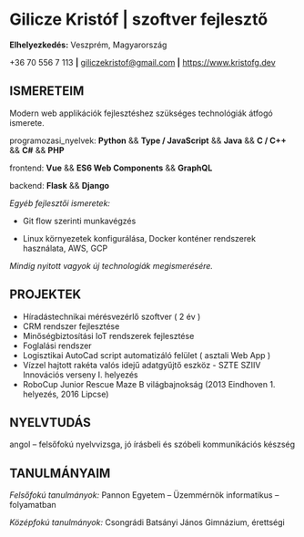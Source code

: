 # Gilicze Kristóf | szoftver fejlesztő
**Elhelyezkedés:** Veszprém, Magyarország

+36 70 556 7 113 **|** giliczekristof@gmail.com **|** https://www.kristofg.dev

## **ISMERETEIM**
Modern web applikációk fejlesztéshez szükséges technológiák átfogó ismerete.

programozasi_nyelvek: **Python** &&  **Type / JavaScript** && **Java** && **C / C++** && **C#** && **PHP**

frontend: **Vue** && **ES6 Web Components** && **GraphQL**

backend: **Flask** && **Django**


*Egyéb fejlesztői ismeretek:*

 - Git flow szerinti munkavégzés

 - Linux környezetek konfigurálása, Docker konténer rendszerek használata, AWS, GCP

*Mindig nyitott vagyok új technologiák megismerésére.*

## PROJEKTEK

-   Híradástechnikai mérésvezérlő szoftver ( 2 év )
-   CRM rendszer fejlesztése
-   Minőségbiztosítási IoT rendszerek fejlesztése
-   Foglalási rendszer
-   Logisztikai AutoCad script automatizáló felület ( asztali Web App )
-   Vízzel hajtott rakéta valós idejű adatgyűjtő eszköz - SZTE SZIIV Innovációs verseny I. helyezés
-   RoboCup Junior Rescue Maze B világbajnokság (2013 Eindhoven 1. helyezés, 2016 Lipcse)

## **NYELVTUDÁS**
angol – felsőfokú nyelvvizsga, jó írásbeli és szóbeli kommunikációs készség

## **TANULMÁNYAIM**
*Felsőfokú tanulmányok:*&nbsp;Pannon Egyetem – Üzemmérnök informatikus – folyamatban

*Középfokú tanulmányok:*&nbsp;Csongrádi Batsányi János Gimnázium, érettségi